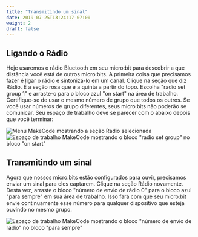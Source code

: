 ```yaml
---
title: "Transmitindo um sinal"
date: 2019-07-25T13:24:17-07:00
weight: 2
draft: false
---
```


## Ligando o Rádio

Hoje usaremos o rádio Bluetooth em seu micro:bit para descobrir a que distância você está de outros micro:bits. A primeira coisa que precisamos fazer é ligar o rádio e sintonizá-lo em um canal. Clique na seção que diz Rádio. É a seção rosa que é a quinta a partir do topo. Escolha "radio set group 1" e arraste-o para o bloco azul "on start" na área de trabalho. Certifique-se de usar o mesmo número de grupo que todos os outros. Se você usar números de grupo diferentes, seus micro:bits não poderão se comunicar. Seu espaço de trabalho deve se parecer com o abaixo depois que você terminar:

![Menu MakeCode mostrando a seção Radio selecionada](../img/radioMenu.png)
![Espaço de trabalho MakeCode mostrando o bloco "radio set group" no bloco "on start"](../img/setRadioGroup.png)

## Transmitindo um sinal

Agora que nossos micro:bits estão configurados para ouvir, precisamos enviar um sinal para eles captarem. Clique na seção Rádio novamente. Desta vez, arraste o bloco "número de envio de rádio 0" para o bloco azul "para sempre" em sua área de trabalho. Isso fará com que seu micro:bit envie continuamente esse número para qualquer dispositivo que esteja ouvindo no mesmo grupo.

![Espaço de trabalho MakeCode mostrando o bloco "número de envio de rádio" no bloco "para sempre"](../img/radioSendNumber.png)
